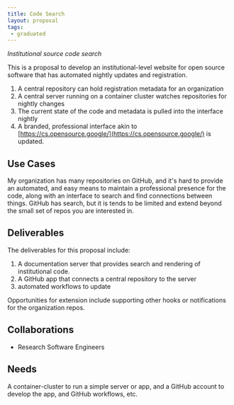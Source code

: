 ```yaml
---
title: Code Search
layout: proposal
tags: 
 - graduated
---
```


_Institutional source code search_

This is a proposal to develop an institutional-level website for open source software that
has automated nightly updates and registration.

1. A central repository can hold registration metadata for an organization
2. A central server running on a container cluster watches repositories for nightly changes
3. The current state of the code and metadata is pulled into the interface nightly
4. A branded, professional interface akin to [https://cs.opensource.google/](https://cs.opensource.google/) is updated.

## Use Cases

My organization has many repositories on GitHub, and it's hard to provide an automated,
and easy means to maintain a professional presence for the code, along with an interface
to search and find connections between things. GitHub has search, but it is tends to
be limited and extend beyond the small set of repos you are interested in.

## Deliverables

The deliverables for this proposal include:

 1. A documentation server that provides search and rendering of institutional code.
 2. A GitHub app that connects a central repository to the server
 3. automated workflows to update

Opportunities for extension include supporting other hooks or notifications for the organization repos.

## Collaborations

* Research Software Engineers

## Needs

A container-cluster to run a simple server or app, and a GitHub account to develop
the app, and GitHub workflows, etc.
